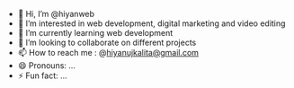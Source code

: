 - 👋 Hi, I’m @hiyanweb
- 👀 I’m interested in web development, digital marketing and video editing
- 🌱 I’m currently learning web development
- 💞️ I’m looking to collaborate on different projects 
- 📫 How to reach me : @hiyanujkalita@gmail.com
- 😄 Pronouns: ...
- ⚡ Fun fact: ...

<!---
hiyanweb/hiyanweb is a ✨ special ✨ repository because its `README.md` (this file) appears on your GitHub profile.
You can click the Preview link to take a look at your changes.
--->
